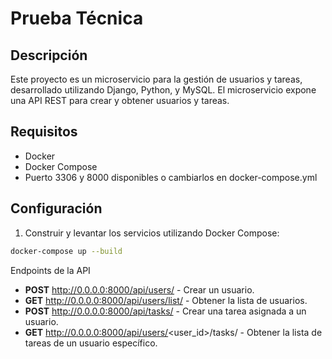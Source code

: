 # Prueba Técnica

## Descripción

Este proyecto es un microservicio para la gestión de usuarios y tareas, desarrollado utilizando Django, Python, y MySQL. El microservicio expone una API REST para crear y obtener usuarios y tareas.

## Requisitos

- Docker
- Docker Compose
- Puerto 3306 y 8000 disponibles o cambiarlos en docker-compose.yml

## Configuración

1. Construir y levantar los servicios utilizando Docker Compose:

```bash
docker-compose up --build

```

Endpoints de la API

- **POST** http://0.0.0.0:8000/api/users/ - Crear un usuario.
- **GET** http://0.0.0.0:8000/api/users/list/ - Obtener la lista de usuarios.
- **POST** http://0.0.0.0:8000/api/tasks/ - Crear una tarea asignada a un usuario.
- **GET** http://0.0.0.0:8000/api/users/<user_id>/tasks/ - Obtener la lista de tareas de un usuario específico.
